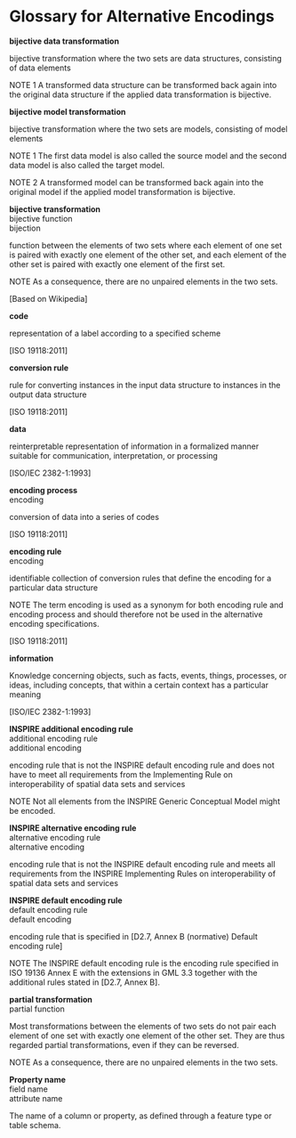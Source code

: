 # Glossary for Alternative Encodings

**bijective data transformation**

bijective transformation where the two sets are data structures, consisting of data elements

NOTE 1 A transformed data structure can be transformed back again into the original data structure if the applied data transformation is bijective.

**bijective model transformation**

bijective transformation where the two sets are models, consisting of model elements

NOTE 1 The first data model is also called the source model and the second data model is also called the target model.

NOTE 2 A transformed model can be transformed back again into the original model if the applied model transformation is bijective.

**bijective transformation**<br />
bijective function<br />
bijection

function between the elements of two sets where each element of one set is paired with exactly one element of the other set, and each element of the other set is paired with exactly one element of the first set.

NOTE As a consequence, there are no unpaired elements in the two sets.

[Based on Wikipedia]

**code**

representation of a label according to a specified scheme

[ISO 19118:2011]

**conversion rule**

rule for converting instances in the input data structure to instances in the output data structure

[ISO 19118:2011]

**data**

reinterpretable representation of information in a formalized manner suitable for communication, interpretation, or processing

[ISO/IEC 2382-1:1993]

**encoding process**<br />
encoding

conversion of data into a series of codes

[ISO 19118:2011]

**encoding rule**<br />
encoding

identifiable collection of conversion rules that define the encoding for a particular data structure

NOTE The term encoding is used as a synonym for both encoding rule and encoding process and should therefore not be used in the alternative encoding specifications.

[ISO 19118:2011]

**information**

Knowledge concerning objects, such as facts, events, things, processes, or ideas, including concepts, that within a certain context has a particular meaning

[ISO/IEC 2382-1:1993]

**INSPIRE additional encoding rule**<br />
additional encoding rule<br />
additional encoding

encoding rule that is not the INSPIRE default encoding rule and does not have to meet all requirements from the Implementing Rule on interoperability of spatial data sets and services

NOTE Not all elements from the INSPIRE Generic Conceptual Model might be encoded.

**INSPIRE alternative encoding rule**<br />
alternative encoding rule<br />
alternative encoding

encoding rule that is not the INSPIRE default encoding rule and meets all requirements from the INSPIRE Implementing Rules on interoperability of spatial data sets and services

**INSPIRE default encoding rule**<br />
default encoding rule<br />
default encoding

encoding rule that is specified in [D2.7, Annex B (normative) Default encoding rule]

NOTE The INSPIRE default encoding rule is the encoding rule specified in ISO 19136 Annex E with the extensions in GML 3.3 together with the additional rules stated in [D2.7, Annex B].

**partial transformation**<br />
partial function

Most transformations between the elements of two sets do not pair each element of one set with exactly one element of the other set. They are thus regarded partial transformations, even if they can be reversed.

NOTE As a consequence, there are no unpaired elements in the two sets.

**Property name**<br />
field name<br />
attribute name

The name of a column or property, as defined through a feature type or table schema.